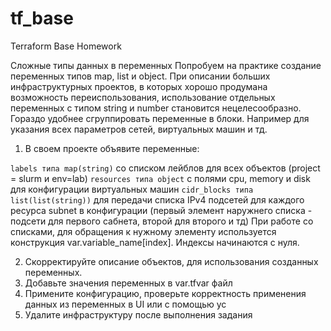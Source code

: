 # tf_base
Terraform Base Homework

Сложные типы данных в переменных
Попробуем на практике создание переменных типов map, list и object. При описании больших инфраструктурных проектов, в которых хорошо продумана возможность переиспользования, использование отдельных переменных с типом string и number становится нецелесообразно. Гораздо удобнее сгруппировать переменные в блоки. Например для указания всех параметров сетей, виртуальных машин и тд.

 
1. В своем проекте объявите переменные:

```labels типа map(string)``` со списком лейблов для всех объектов (project = slurm и env=lab)
```resources типа object``` с полями cpu, memory и disk для конфигурации виртуальных машин
```cidr_blocks типа list(list(string))``` для передачи списка IPv4 подсетей для каждого ресурса subnet в конфигурации (первый элемент наружнего списка - подсети для первого сабнета, второй для второго и тд)
При работе со списками, для обращения к нужному элементу используется конструкция var.variable_name[index]. Индексы начинаются с нуля.

2. Скорректируйте описание объектов, для использования созданных переменных.
3. Добавьте значения переменных в var.tfvar файл
4. Примените конфигурацию, проверьте корректность применения данных из переменных в UI или с помощью yc
5. Удалите инфраструктуру после выполнения задания
